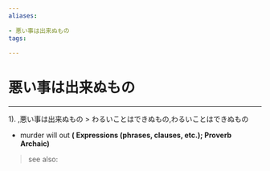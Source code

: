 ```yaml
---
aliases:
    
- 悪い事は出来ぬもの
tags:
    
---
```


# 悪い事は出来ぬもの
---
1).
,悪い事は出来ぬもの > わるいことはできぬもの,わるいことはできぬもの

- murder will out
**( Expressions (phrases, clauses, etc.); Proverb Archaic)**
> see also: 
            